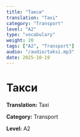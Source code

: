 ```yaml
---
title: "Такси"
translation: "Taxi"
category: "Transport"
level: "A2"
type: "vocabulary"
weight: 20
tags: ["A2", "Transport"]
audio: "/audio/taksi.mp3"
date: 2025-10-19
---
```


# Такси

**Translation:** Taxi

**Category:** Transport

**Level:** A2

